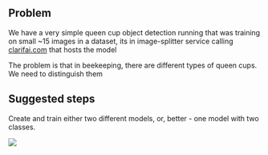 ## Problem

We have a very simple queen cup object detection running that was training on small ~15 images in a dataset, its in image-splitter service calling [clarifai.com](http://clarifai.com/) that hosts the model

The problem is that in beekeeping, there are different types of queen cups. We need to distinguish them

## Suggested steps

Create and train either two different models, or, better - one model with two classes.


![](../../../../../queen-cup.png)